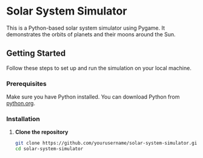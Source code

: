 # Solar System Simulator

This is a Python-based solar system simulator using Pygame. It demonstrates the orbits of planets and their moons around the Sun.

## Getting Started

Follow these steps to set up and run the simulation on your local machine.

### Prerequisites

Make sure you have Python installed. You can download Python from [python.org](https://www.python.org/).

### Installation

1. **Clone the repository**

   ```sh
   git clone https://github.com/yourusername/solar-system-simulator.git
   cd solar-system-simulator
